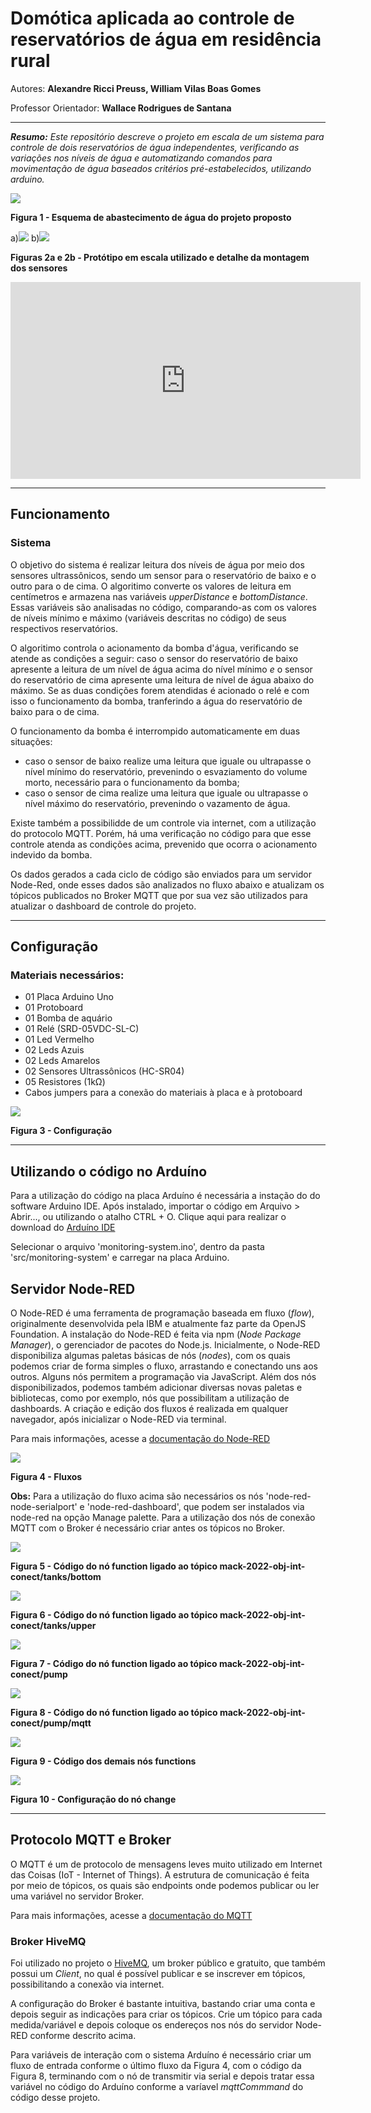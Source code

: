 # Domótica aplicada ao controle de reservatórios de água em residência rural

Autores: **Alexandre Ricci Preuss, William Vilas Boas Gomes**

Professor Orientador: **Wallace Rodrigues de Santana**

---

_**Resumo:** Este repositório descreve o projeto em escala de um sistema para controle de dois reservatórios de água independentes, verificando as variações nos níveis de água e automatizando comandos para movimentação de água baseados critérios pré-estabelecidos, utilizando arduino._

![](src/img/esquema-de-abastecimento.jpg)

**Figura 1 - Esquema de abastecimento de água do projeto proposto**

a)![](src/img/prototipo.png) b)![](src/img/detalhe_sensor1.png)

**Figuras 2a e 2b - Protótipo em escala utilizado e detalhe da montagem dos sensores**

<iframe width="560" height="315" src="https://www.youtube.com/embed/rkg3FCCqfL0" title="YouTube video player" frameborder="0" allow="accelerometer; autoplay; clipboard-write; encrypted-media; gyroscope; picture-in-picture" allowfullscreen></iframe>

---
## Funcionamento
### Sistema

O objetivo do sistema é realizar leitura dos níveis de água por meio dos sensores ultrassônicos, sendo um sensor para o reservatório de baixo e o outro para o de cima. O algoritimo converte os valores de leitura em centímetros e armazena nas variáveis _upperDistance_ e _bottomDistance_. Essas variáveis são analisadas no código, comparando-as com os valores de níveis mínimo e máximo (variáveis descritas no código) de seus respectivos reservatórios.

O algoritimo controla o acionamento da bomba d'água, verificando se atende as condições a seguir: caso o sensor do reservatório de baixo apresente a leitura de um nível de água acima do nível mínimo *e* o sensor do reservatório de cima apresente uma leitura de nível de água abaixo do máximo. Se as duas condições forem atendidas é acionado o relé e com isso o funcionamento da bomba, tranferindo a água do reservatório de baixo para o de cima.

O funcionamento da bomba é interrompido automaticamente em duas situações:

- caso o sensor de baixo realize uma leitura que iguale ou ultrapasse o nível mínimo do reservatório, prevenindo o esvaziamento do volume morto, necessário para o funcionamento da bomba;
- caso o sensor de cima realize uma leitura que iguale ou ultrapasse o nível máximo do reservatório, prevenindo o vazamento de água.

Existe também a possibilidde de um controle via internet, com a utilização do protocolo MQTT. Porém, há uma verificação no código para que esse controle atenda as condições acima, prevenido que ocorra o acionamento indevido da bomba.

Os dados gerados a cada ciclo de código são enviados para um servidor Node-Red, onde esses dados são analizados no fluxo abaixo e atualizam os tópicos publicados no Broker MQTT que por sua vez são utilizados para atualizar o dashboard de controle do projeto.

---

## Configuração

### Materiais necessários:
- 01 Placa Arduino Uno
- 01 Protoboard
- 01 Bomba de aquário
- 01 Relé (SRD-05VDC-SL-C)
- 01 Led Vermelho
- 02 Leds Azuis
- 02 Leds Amarelos
- 02 Sensores Ultrassônicos (HC-SR04)
- 05 Resistores (1kΩ)
- Cabos jumpers para a conexão do materiais à placa e à protoboard

![](src/img/configuracao.jpg)

**Figura 3 - Configuração**

---

## Utilizando o código no Arduíno

Para a utilização do código na placa Arduíno é necessária a instação do do software Arduino IDE. Após instalado, importar o código em Arquivo > Abrir..., ou utilizando o atalho CTRL + O. Clique aqui para realizar o download do [Arduíno IDE](https://www.arduino.cc/en/software)

Selecionar o arquivo 'monitoring-system.ino', dentro da pasta 'src/monitoring-system' e carregar na placa Arduino.


## Servidor Node-RED
O Node-RED é uma ferramenta de programação baseada em fluxo (_flow_), originalmente desenvolvida pela IBM e atualmente faz parte da OpenJS Foundation.
A instalação do Node-RED é feita via npm (_Node Package Manager_), o gerenciador de pacotes do Node.js.
Inicialmente, o Node-RED disponibiliza algumas paletas básicas de nós (_nodes_), com os quais podemos criar de forma simples o fluxo, arrastando e conectando uns aos outros. Alguns nós permitem a programação via JavaScript. Além dos nós disponibilizados, podemos também adicionar diversas novas paletas e bibliotecas, como por exemplo, nós que possibilitam a utilização de dashboards. A criação e edição dos fluxos é realizada em qualquer navegador, após inicializar o Node-RED via terminal.

Para mais informações, acesse a [documentação do Node-RED](https://nodered.org/docs/)

![](src/img/fluxo-node-red.jpg)

**Figura 4 - Fluxos**

**Obs:** Para a utilização do fluxo acima são necessários os nós 'node-red-node-serialport' e 'node-red-dashboard', que podem ser instalados via node-red na opção Manage palette. 
Para a utilização dos nós de conexão MQTT com o Broker é necessário criar antes os tópicos no Broker.

![](src/img/no-caixa-baixo.jpg)

**Figura 5 - Código do nó function ligado ao tópico mack-2022-obj-int-conect/tanks/bottom**

![](src/img/no-caixa-cima.jpg)

**Figura 6 - Código do nó function ligado ao tópico mack-2022-obj-int-conect/tanks/upper**

![](src/img/no-bomba.jpg)

**Figura 7 - Código do nó function ligado ao tópico mack-2022-obj-int-conect/pump**

![](src/img/no-functions.jpg)

**Figura 8 - Código do nó function ligado ao tópico mack-2022-obj-int-conect/pump/mqtt**

![](src/img/no-mqtt.jpg)

**Figura 9 - Código dos demais nós functions**

![](src/img/no-change.jpg)

**Figura 10 - Configuração do nó change**

---

## Protocolo MQTT e Broker

O MQTT é um de protocolo de mensagens leves muito utilizado em Internet das Coisas (IoT - Internet of Things). A estrutura de comunicação é feita por meio de tópicos, os quais são endpoints onde podemos publicar ou ler uma variável no servidor Broker.

Para mais informações, acesse a [documentação do MQTT](https://mqtt.org/)

### Broker HiveMQ

Foi utilizado no projeto o [HiveMQ](https://mqtt.org/), um broker público e gratuito, que também possui um _Client_, no qual é possível publicar e se inscrever em tópicos, possibilitando a conexão via internet.

A configuração do Broker é bastante intuitiva, bastando criar uma conta e depois seguir as indicações para criar os tópicos. Crie um tópico para cada medida/variável e depois coloque os endereços nos nós do servidor Node-RED conforme descrito acima. 

Para variáveis de interação com o sistema Arduíno é necessário criar um fluxo de entrada conforme o último fluxo da Figura 4, com o código da Figura 8, terminando com o nó de transmitir via serial e depois tratar essa variável no código do Arduíno conforme a varíavel _mqttCommmand_ do código desse projeto.

